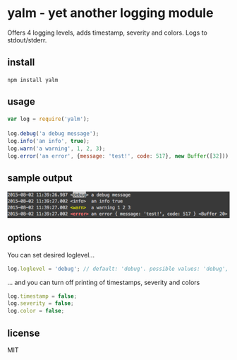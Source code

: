 # yalm - yet another logging module

Offers 4 logging levels, adds timestamp, severity and colors. Logs to stdout/stderr.

## install

```npm install yalm```

## usage

```Javascript
var log = require('yalm');

log.debug('a debug message');
log.info('an info', true);
log.warn('a warning', 1, 2, 3);
log.error('an error', {message: 'test!', code: 517}, new Buffer([32]));
```

## sample output

![sample output](sample.png)

## options

You can set desired loglevel...
```Javascript
log.loglevel = 'debug'; // default: 'debug'. possible values: 'debug', 'info', 'warn', 'error'
```

... and you can turn off printing of timestamps, severity and colors
```Javascript
log.timestamp = false;
log.severity = false;
log.color = false;
```

## license

MIT


